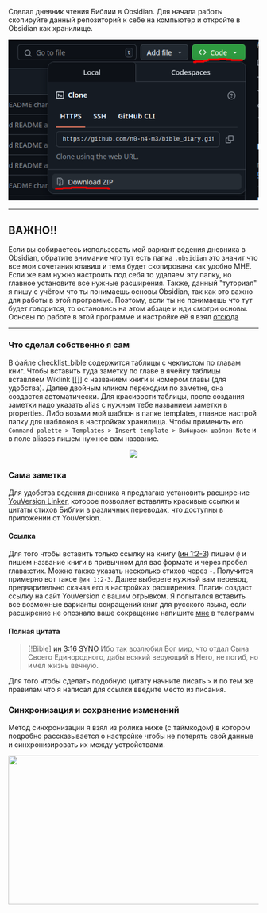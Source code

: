 Сделал дневник чтения Библии в Obsidian.
Для начала работы скопируйте данный репозиторий к себе на компьютер и откройте в Obsidian как хранилище.
<p align="center">
  <img src="Media/download.png">
</p>

---
## ВАЖНО!!
Если вы собираетесь использовать мой вариант ведения дневника в Obsidian, обратите внимание что тут есть папка ```.obsidian``` это значит что все мои сочетания клавиш и тема будет скопирована как удобно МНЕ. Если же вам нужно настроить под себя то удаляем эту папку, но главное установите все нужные расширения. 
Также, данный "туториал" я пишу с учётом что ты понимаешь основы Obsidian, так как это важно для работы в этой программе. Поэтому, если ты не понимаешь что тут будет говорится, то остановись на этом абзаце и иди смотри основы.
Основы по работе в этой программе и настройке её я взял [отсюда](https://youtu.be/qtld4c_18xo?si=gx_jlWno7gRQG8Nc)

---
### Что сделал собственно я сам
В файле checklist_bible содержится таблицы с чеклистом по главам книг.
Чтобы вставить туда заметку по главе в ячейку таблицы вставляем Wiklink [[]] с названием книги и номером главы (для удобства). Далее двойным кликом переходим по заметке, она создастся автоматически.
Для красивости таблицы, после создания заметки надо указать alias с нужным тебе названием заметки в properties. Либо возьми мой шаблон в папке templates, главное настрой папку для шаблонов в настройках хранилища. Чтобы применить его
```Command palette > Templates > Insert template > Выбираем шаблон Note```
и в поле aliases пишем нужное вам название.
<p align="center">
  <img src="Media/table_alias.png">
</p>

### Сама заметка
Для удобства ведения дневника я предлагаю установить расширение [YouVersion Linker](obsidian://show-plugin?id=youversion-linker), которое позволяет вставлять красивые ссылки и цитаты стихов Библии в различных переводах, что доступны в приложении от YouVersion.
#### Ссылка
Для того чтобы вставить только ссылку на книгу ([ин 1:2-3](https://www.bible.com/bible/400/JHN.1.2-3)) пишем ```@``` и пишем название книги в привычном для вас формате и через пробел глава:стих. Можно также указать несколько стихов через ```-```. Получится примерно вот такое ```@ин 1:2-3```. Далее выберете нужный вам перевод, предварительно скачав его в настройках расширения. Плагин создаст ссылку на сайт YouVersion с вашим отрывком. Я попытался вставить все возможные варианты сокращений книг для русского языка, если расширение не опознало ваше сокращение напишите [мне](t.me/Qn0n4m3Q) в телеграмм
#### Полная цитата
>[!Bible] [ин 3:16 SYNO](https://www.bible.com/bible/400/JHN.3.16)
>Ибо так возлюбил Бог мир, что отдал Сына Своего Единородного, дабы всякий верующий в Него, не погиб, но имел жизнь вечную.

Для того чтобы сделать подобную цитату начните писать ```>``` и по тем же правилам что я написал для ссылки введите место из писания.

### Синхронизация и сохранение изменений

Метод синхронизации я взял из ролика ниже (с таймкодом) в котором подробно рассказывается о настройке чтобы не потерять свой данные и синхронизировать их между устройствами.
[<p align="center"><img src="https://img.youtube.com/vi/qtld4c_18xo/hqdefault.jpg" width="600" height="300"></p>](https://www.youtube.com/watch?v=qtld4c_18xo&t=2526)